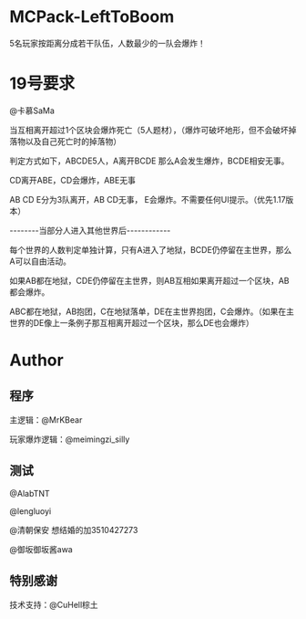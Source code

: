 # MCPack-LeftToBoom

5名玩家按距离分成若干队伍，人数最少的一队会爆炸！

# 19号要求

@卡慕SaMa

当互相离开超过1个区块会爆炸死亡（5人题材），（爆炸可破坏地形，但不会破坏掉落物以及自己死亡时的掉落物）

判定方式如下，ABCDE5人，A离开BCDE  那么A会发生爆炸，BCDE相安无事。

CD离开ABE，CD会爆炸，ABE无事

AB CD E分为3队离开，AB CD无事， E会爆炸。不需要任何UI提示。（优先1.17版本）

--------当部分人进入其他世界后------------

每个世界的人数判定单独计算，只有A进入了地狱，BCDE仍停留在主世界，那么A可以自由活动。

如果AB都在地狱，CDE仍停留在主世界，则AB互相如果离开超过一个区块，AB都会爆炸。

ABC都在地狱，AB抱团，C在地狱落单，DE在主世界抱团，C会爆炸。（如果在主世界的DE像上一条例子那互相离开超过一个区块，那么DE也会爆炸）

# Author

## 程序

主逻辑：@MrKBear

玩家爆炸逻辑：@meimingzi_silly

## 测试

@AlabTNT

@lengluoyi

@清朝保安 想结婚的加3510427273

@御坂御坂酱awa

## 特别感谢

技术支持：@CuHell棕土
